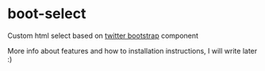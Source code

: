 boot-select
===========

Custom html select based on [twitter bootstrap](https://github.com/twitter/bootstrap) component


More info about features and how to installation instructions, I will write later :)
